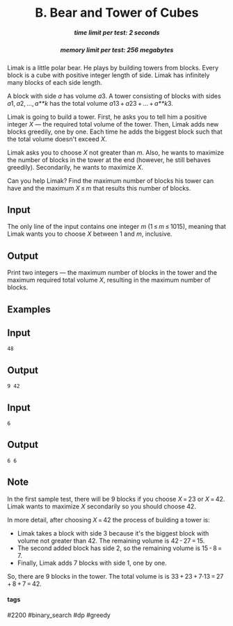 <h1 style='text-align: center;'> B. Bear and Tower of Cubes</h1>

<h5 style='text-align: center;'>time limit per test: 2 seconds</h5>
<h5 style='text-align: center;'>memory limit per test: 256 megabytes</h5>

Limak is a little polar bear. He plays by building towers from blocks. Every block is a cube with positive integer length of side. Limak has infinitely many blocks of each side length.

A block with side *a* has volume *a*3. A tower consisting of blocks with sides *a*1, *a*2, ..., *a**k* has the total volume *a*13 + *a*23 + ... + *a**k*3.

Limak is going to build a tower. First, he asks you to tell him a positive integer *X* — the required total volume of the tower. Then, Limak adds new blocks greedily, one by one. Each time he adds the biggest block such that the total volume doesn't exceed *X*.

Limak asks you to choose *X* not greater than *m*. Also, he wants to maximize the number of blocks in the tower at the end (however, he still behaves greedily). Secondarily, he wants to maximize *X*.

Can you help Limak? Find the maximum number of blocks his tower can have and the maximum *X* ≤ *m* that results this number of blocks.

## Input

The only line of the input contains one integer *m* (1 ≤ *m* ≤ 1015), meaning that Limak wants you to choose *X* between 1 and *m*, inclusive.

## Output

Print two integers — the maximum number of blocks in the tower and the maximum required total volume *X*, resulting in the maximum number of blocks.

## Examples

## Input


```
48  

```
## Output


```
9 42  

```
## Input


```
6  

```
## Output


```
6 6  

```
## Note

In the first sample test, there will be 9 blocks if you choose *X* = 23 or *X* = 42. Limak wants to maximize *X* secondarily so you should choose 42.

In more detail, after choosing *X* = 42 the process of building a tower is:

* Limak takes a block with side 3 because it's the biggest block with volume not greater than 42. The remaining volume is 42 - 27 = 15.
* The second added block has side 2, so the remaining volume is 15 - 8 = 7.
* Finally, Limak adds 7 blocks with side 1, one by one.

So, there are 9 blocks in the tower. The total volume is is 33 + 23 + 7·13 = 27 + 8 + 7 = 42.



#### tags 

#2200 #binary_search #dp #greedy 